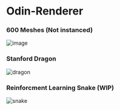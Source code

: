 # Odin-Renderer
### 600 Meshes (Not instanced)
![image](https://github.com/Benasm123/Odin-Renderer/assets/74568812/317ce266-10d5-4b61-9598-a2ef288a5de1)

### Stanford Dragon
![dragon](https://github.com/Benasm123/Odin-Renderer/assets/74568812/4e026f57-a2c8-40f1-8adc-d4c485db1342)

### Reinforcment Learning Snake (WIP)
![snake](https://github.com/Benasm123/Odin-Renderer/assets/74568812/212f9c06-ed6d-46ec-93a8-ddacc7d2326b)
